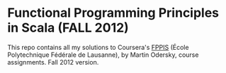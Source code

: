 Functional Programming Principles in Scala (FALL 2012)
======================================================

This repo contains all my solutions to Coursera's
[FPPIS](https://www.coursera.org/course/progfun) (École Polytechnique Fédérale
de Lausanne), by Martin Odersky, course assignments. Fall 2012 version.

